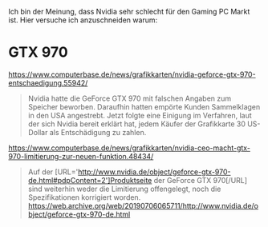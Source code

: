 Ich bin der Meinung, dass Nvidia sehr schlecht für den Gaming PC Markt ist.
Hier versuche ich anzuschneiden warum:

# GTX 970
https://www.computerbase.de/news/grafikkarten/nvidia-geforce-gtx-970-entschaedigung.55942/
> Nvidia hatte die GeForce GTX 970 mit falschen Angaben zum Speicher beworben. Daraufhin hatten empörte Kunden Sammelklagen in den USA angestrebt. Jetzt folgte eine Einigung im Verfahren, laut der sich Nvidia bereit erklärt hat, jedem Käufer der Grafikkarte 30 US-Dollar als Entschädigung zu zahlen.

https://www.computerbase.de/news/grafikkarten/nvidia-ceo-macht-gtx-970-limitierung-zur-neuen-funktion.48434/
>Auf der [URL='http://www.nvidia.de/object/geforce-gtx-970-de.html#pdpContent=2']Produktseite der GeForce GTX 970[/URL] sind weiterhin weder die Limitierung offengelegt, noch die Spezifikationen korrigiert worden.
https://web.archive.org/web/20190706065711/http://www.nvidia.de/object/geforce-gtx-970-de.html


